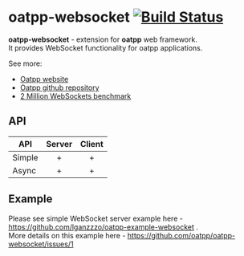 # oatpp-websocket [![Build Status](https://dev.azure.com/lganzzzo/lganzzzo/_apis/build/status/oatpp.oatpp-websocket?branchName=master)](https://dev.azure.com/lganzzzo/lganzzzo/_build?definitionId=6&branchName=master)

**oatpp-websocket** - extension for **oatpp** web framework.  
It provides WebSocket functionality for oatpp applications.  

See more:
- [Oatpp website](https://oatpp.io/)
- [Oatpp github repository](https://github.com/oatpp/oatpp)
- [2 Million WebSockets benchmark](https://oatpp.io/benchmark/websocket/2-million/)

## API

| API| Server|Client|
|---|:---:|:---:|
|Simple| + | + |
|Async | + | + |

## Example

Please see simple WebSocket server example here - https://github.com/lganzzzo/oatpp-example-websocket .  
More details on this example here - https://github.com/oatpp/oatpp-websocket/issues/1
